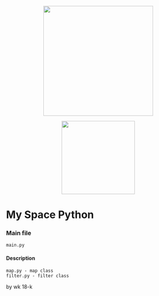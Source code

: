 <p align="center"><a href="#"><img width="300px"src="https://freesvg.org/img/387.png"/></a></p>
<p align="center"><a href="#"><img width="200px" src="https://img.shields.io/github/languages/code-size/watchakorn-18k/My-Space-Python"/></a>
</center>

# My Space Python

### Main file
```
main.py
```

#### Description
```
map.py - map class
filter.py - filter class
```
by wk 18-k

